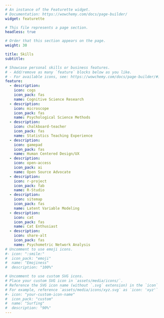 ```yaml
---
# An instance of the Featurette widget.
# Documentation: https://wowchemy.com/docs/page-builder/
widget: featurette

# This file represents a page section.
headless: true

# Order that this section appears on the page.
weight: 30

title: Skills
subtitle:

# Showcase personal skills or business features.
# - Add/remove as many `feature` blocks below as you like.
# - For available icons, see: https://wowchemy.com/docs/page-builder/#icons
feature:
  - description: 
    icon: cogs
    icon_pack: fas
    name: Cognitive Science Research
  - description: 
    icon: microscope
    icon_pack: fas
    name: Psychological Science Methods
  - description: 
    icon: chalkboard-teacher
    icon_pack: fas
    name: Statistics Teaching Experience
  - description: 
    icon: gamepad
    icon_pack: fas
    name: Human Centered Design/UX 
  - description: 
    icon: open-access
    icon_pack: ai
    name: Open Source Advocate
  - description: 
    icon: r-project
    icon_pack: fab
    name: R-Studio
  - description: 
    icon: sitemap
    icon_pack: fas
    name: Latent Variable Modeling
  - description: 
    icon: cat
    icon_pack: fas
    name: Cat Enthusiast
  - description: 
    icon: share-alt
    icon_pack: fas
    name: Psychometric Network Analysis
# Uncomment to use emoji icons.
#- icon: ":smile:"
#  icon_pack: "emoji"
#  name: "Emojiness"
#  description: "100%"

# Uncomment to use custom SVG icons.
# Place your custom SVG icon in `assets/media/icons/`.
# Reference the SVG icon name (without `.svg` extension) in the `icon` field.
# For example, reference `assets/media/icons/xyz.svg` as `icon: 'xyz'`
#- icon: "your-custom-icon-name"
#  icon_pack: "custom"
#  name: "Surfing"
#  description: "90%"
---
```

